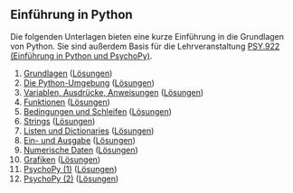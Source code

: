 ## Einführung in Python

Die folgenden Unterlagen bieten eine kurze Einführung in die Grundlagen von Python. Sie sind außerdem Basis für die Lehrveranstaltung [PSY.922 (Einführung in Python und PsychoPy)](https://online.uni-graz.at/kfu_online/pl/ui/$ctx/wbLv.wbShowLVDetail?pStpSpNr=828673&pSpracheNr=1).

 1. [Grundlagen](https://python-23w-01.netlify.app) ([Lösungen](https://python-23w-01-solutions.netlify.app))
 2. [Die Python-Umgebung](https://python-23w-02.netlify.app) ([Lösungen](https://python-23w-02-solutions.netlify.app))
 3. [Variablen, Ausdrücke, Anweisungen](https://python-23w-03.netlify.app/) ([Lösungen](https://python-23w-03-solutions.netlify.app/))
 4. [Funktionen](https://python-23w-04.netlify.app/) ([Lösungen](https://python-23w-04-solutions.netlify.app/))
 5. [Bedingungen und Schleifen](https://python-23w-05.netlify.app) ([Lösungen](https://python-23w-05-solutions.netlify.app))
 6. [Strings](https://python-23w-06.netlify.app) ([Lösungen](https://python-23w-06-solutions.netlify.app))
 7. [Listen und Dictionaries](https://python-23w-07.netlify.app/) ([Lösungen](https://python-23w-07-solutions.netlify.app/))
 8. [Ein- und Ausgabe](https://python-23w-08.netlify.app) ([Lösungen](https://python-23w-08-solutions.netlify.app))
 9. [Numerische Daten](https://python-23w-09.netlify.app/) ([Lösungen](https://python-23w-09-solutions.netlify.app/))
10. [Grafiken](https://python-23w-10.netlify.app/) ([Lösungen](https://python-23w-10-solutions.netlify.app/))
11. [PsychoPy (1)](https://cbrnr.quarto.pub/python-23w-11) ([Lösungen](https://cbrnr.quarto.pub/python-23w-11-solutions))
12. [PsychoPy (2)](https://cbrnr.quarto.pub/python-23w-12) ([Lösungen](https://cbrnr.quarto.pub/python-23w-12-solutions))
